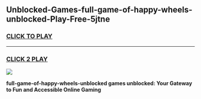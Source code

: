 
## Unblocked-Games-full-game-of-happy-wheels-unblocked-Play-Free-5jtne
<h3>
<a href="https://premium76.site?title=full-game-of-happy-wheels-unblocked&ref=17A">CLICK TO PLAY</a></h3>
<hr>

<h3>
<a href="https://premium76.site?title=full-game-of-happy-wheels-unblocked&ref=17A">CLICK 2 PLAY</a>
  
</h3>

<a href="https://premium76.site?title=full-game-of-happy-wheels-unblocked&ref=17A"><img src="https://clearcache.store/games.png"></a>


**full-game-of-happy-wheels-unblocked games unblocked: Your Gateway to Fun and Accessible Online Gaming**
